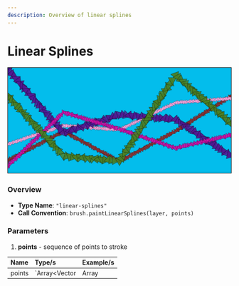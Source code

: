 ```yaml
---
description: Overview of linear splines
---
```


# Linear Splines

![several sequences of linear splines drawn with triangular brush](../../.gitbook/assets/fb2d43.png)

### Overview‌ <a id="overview"></a>

* **Type Name**: `"linear-splines"`
* **Call Convention**: `brush.paintLinearSplines(layer, points)`‌

### ‌Parameters‌‌ <a id="parameters"></a>

1. **points** - sequence of points to stroke

| Name | Type/s | Example/s |
| :--- | :--- | :--- |
| points | `Array<Vector|Array|Object>` | `[new Vector(x, y)]`, `[[x, y]]`, `[{x, y}]` |

